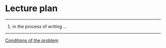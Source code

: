# Lecture plan

---
   1. in the process of writing ...

---

[Conditions of the problem](https://algocode.ru/files/course_c2023/contest-40172-ru.pdf)
